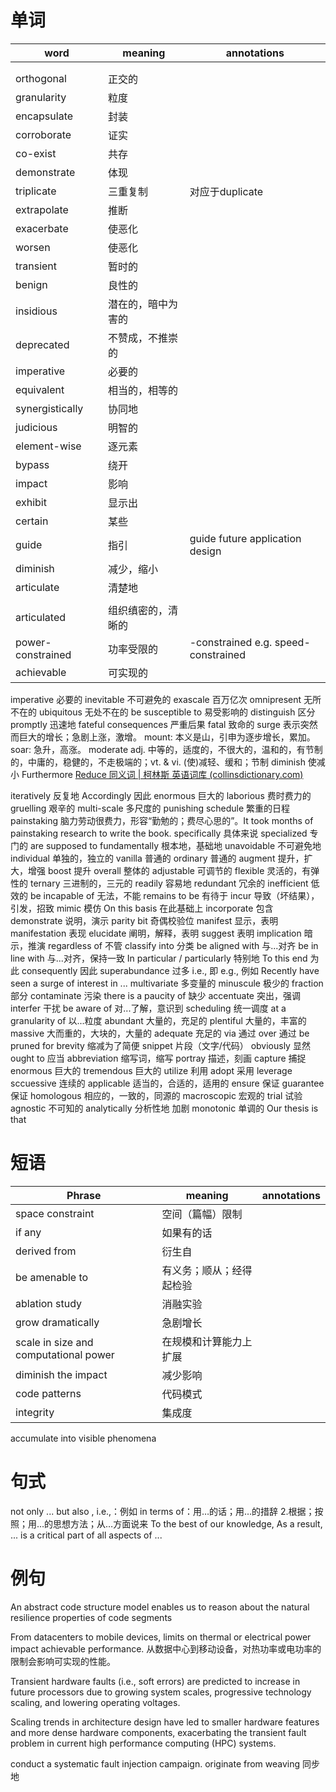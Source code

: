 # 单词
| word              | meaning            | annotations                         |
| ----------------- | ------------------ | ----------------------------------- |
|                   |                    |                                     |
|                   |                    |                                     |
| orthogonal        | 正交的             |                                     |
| granularity       | 粒度               |                                     |
| encapsulate       | 封装               |                                     |
| corroborate       | 证实               |                                     |
| co-exist          | 共存               |                                     |
| demonstrate       | 体现               |                                     |
| triplicate        | 三重复制           | 对应于duplicate                     |
| extrapolate       | 推断               |                                     |
| exacerbate        | 使恶化             |                                     |
| worsen            | 使恶化             |                                     |
| transient         | 暂时的             |                                     |
| benign            | 良性的             |                                     |
| insidious         | 潜在的，暗中为害的 |                                     |
| deprecated        | 不赞成，不推崇的   |                                     |
| imperative        | 必要的             |                                     |
| equivalent        | 相当的，相等的     |                                     |
| synergistically   | 协同地             |                                     |
| judicious         | 明智的             |                                     |
| element-wise      | 逐元素             |                                     |
| bypass            | 绕开               |                                     |
| impact            | 影响               |                                     |
| exhibit           | 显示出             |                                     |
| certain           | 某些               |                                     |
| guide             | 指引               | guide future application design     |
| diminish          | 减少，缩小         |                                     |
| articulate        | 清楚地             |                                     |
|                   |                    |                                     |
| articulated       | 组织缜密的，清晰的 |                                     |
| power-constrained | 功率受限的         | -constrained e.g. speed-constrained |
| achievable        | 可实现的           |                                     |
imperative 必要的
inevitable 不可避免的
exascale 百万亿次
omnipresent 无所不在的
ubiquitous 无处不在的
be susceptible to 易受影响的
distinguish 区分
promptly 迅速地
fateful consequences 严重后果
fatal 致命的
surge 表示突然而巨大的增长；急剧上涨，激增。
mount: 本义是山，引申为逐步增长，累加。
soar: 急升，高涨。
moderate adj. 中等的，适度的，不很大的，温和的，有节制的，中庸的，稳健的，不走极端的；vt. & vi. (使)减轻、缓和；节制
diminish 使减小
Furthermore
[Reduce 同义词 | 柯林斯 英语词库 (collinsdictionary.com)](https://www.collinsdictionary.com/zh/dictionary/english-thesaurus/reduce)

iteratively 反复地
Accordingly 因此
enormous 巨大的
laborious 费时费力的
gruelling 艰辛的
multi-scale 多尺度的
punishing schedule 繁重的日程
painstaking 脑力劳动很费力，形容“勤勉的；费尽心思的”。It took months of painstaking research to write the book.
specifically 具体来说
specialized 专门的
are supposed to
fundamentally 根本地，基础地
unavoidable 不可避免地
individual 单独的，独立的
vanilla 普通的
ordinary 普通的
augment 提升，扩大，增强
boost 提升
overall 整体的
adjustable 可调节的
flexible 灵活的，有弹性的
ternary 三进制的，三元的
readily 容易地
redundant 冗余的
inefficient 低效的
be incapable of 无法，不能
remains to be 有待于
incur 导致（坏结果），引发，招致
mimic 模仿
On this basis 在此基础上
incorporate 包含
demonstrate 说明，演示
parity bit 奇偶校验位
manifest 显示，表明
manifestation 表现
elucidate 阐明，解释，表明
suggest 表明
implication 暗示，推演
regardless of 不管
classify into 分类
be aligned with 与...对齐
be in line with 与...对齐，保持一致
In particular / particularly 特别地
To this end 为此
consequently 因此
superabundance 过多
i.e., 即
e.g., 例如
Recently have seen a surge of interest in ... 
multivariate 多变量的
minuscule 极少的
fraction 部分
contaminate 污染
there is a paucity of 缺少
accentuate 突出，强调
interfer 干扰
be aware of 对...了解，意识到
scheduling 统一调度
at a granularity of 以...粒度
abundant 大量的，充足的
plentiful 大量的，丰富的
massive 大而重的，大块的，大量的
adequate 充足的
via 通过
over 通过
be pruned for brevity 缩减为了简便
snippet 片段（文字/代码）
obviously 显然
ought to 应当
abbreviation 缩写词，缩写
portray 描述，刻画
capture 捕捉
enormous 巨大的
tremendous 巨大的
utilize 利用
adopt 采用
leverage
sccuessive 连续的
applicable 适当的，合适的，适用的
ensure 保证
guarantee 保证
homologous 相应的，一致的，同源的
macroscopic 宏观的
trial 试验
agnostic 不可知的
analytically 分析性地
加剧
monotonic 单调的
Our thesis is that 

# 短语
| Phrase                                | meaning                  | annotations |
| ------------------------------------- | ------------------------ | ----------- |
| space constraint                      | 空间（篇幅）限制         |             |
| if any                                | 如果有的话               |             |
| derived from                          | 衍生自                   |             |
| be amenable to                        | 有义务；顺从；经得起检验 |             |
| ablation study                        | 消融实验                 |             |
| grow dramatically                     | 急剧增长                 |             |
| scale in size and computational power | 在规模和计算能力上扩展   |             |
| diminish the impact                   | 减少影响                 |             |
| code patterns                         | 代码模式                 |             |
| integrity                             | 集成度                   |             |
accumulate into visible phenomena


# 句式
not only ... but also
, i.e.,：例如
in terms of：用…的话；用…的措辞 2.根据；按照；用…的思想方法；从…方面说来
To the best of our knowledge,
As a result, ... is a critical part of all aspects of ...


# 例句
An abstract code structure model enables us to reason about the natural resilience properties of code segments

From datacenters to mobile devices, limits on thermal or electrical power impact achievable performance. 从数据中心到移动设备，对热功率或电功率的限制会影响可实现的性能。

Transient hardware faults (i.e., soft errors) are predicted to increase in future processors due to growing system scales, progressive technology scaling, and lowering operating voltages.

Scaling trends in architecture design have led to smaller hardware features and more dense hardware components, exacerbating the transient fault problem in current high performance computing (HPC) systems.

conduct a systematic fault injection campaign.
originate from weaving
同步地